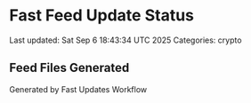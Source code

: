 # Fast Feed Update Status
Last updated: Sat Sep  6 18:43:34 UTC 2025
Categories: crypto

## Feed Files Generated

Generated by Fast Updates Workflow
